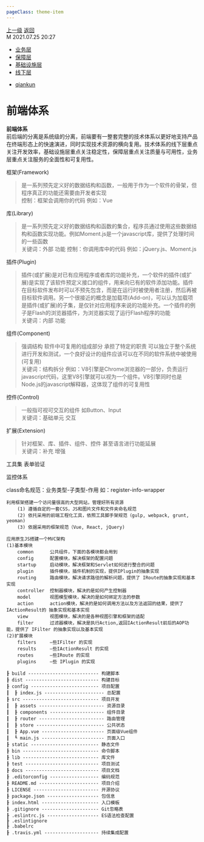 ```yaml
---
pageClass: theme-item
---
```

<div class="extend-header">
    <div class="info">
        <div class="record">
            <a class="back" href="./">上一级</a>
            <a class="back" href="./">返回</a>
        </div>        
        <div class="mini">
            <span>M 2021.07.25 20:27</span>
        </div>
    </div>
    <div class="content"><div class="custom-block children"><ul><li><a href="/frontend/layerBusiness">业务层</a></li><li><a href="/frontend/layerSecurity">保障层</a></li><li><a href="/frontend/layerInfrastructure">基础设施层</a></li><li><a href="/frontend/layerOffline">线下层</a></li></ul></div><div class="custom-block links">
<ul class="desc">
<li><a href="/tools/qiankun">qiankun</a></li>
</ul>
</div></div>
</div>
<div class="content-header">
<h1>前端体系</h1><strong>前端体系</strong>
<summary class="desc">前后端的分离是系统级的分离，前端要有一整套完整的技术体系以更好地支持产品在终端形态上的快速演进，同时实现技术资源的横向复用。技术体系的线下层重点关注开发效率，基础设施层重点关注稳定性，保障层重点关注质量与可用性，业务层重点关注服务的全面性和可复用性。</summary>
</div>
<div class="static-content">






框架(Framework)
> 是一系列预先定义好的数据结构和函数，一般用于作为一个软件的骨架，但程序真正的功能还需要由开发者实现<br>
控制：框架会调用你的代码
例如：Vue

库(Library)
> 是一系列预先定义好的数据结构和函数的集合，程序员通过使用这些数据结构和函数实现功能。例如Moment.js是一个javascript库，提供了处理时间的一些函数<br>
关键词：外部 功能
控制：你调用库中的代码
例如：jQuery.js、Moment.js

插件(Plugin)
> 插件(或扩展)是对已有应用程序或者库的功能补充，一个软件的插件(或扩展)是实现了该软件预定义接口的组件，用来向已有的软件添加功能。插件在目标软件发布时可以不预先包含，而是在运行时被使用者注册，然后再被目标软件调用。另一个很接近的概念是加载项(Add-on)，可以认为加载项是插件(或扩展)的子集，是仅针对应用程序来说的功能补充。一个插件的例子是Flash的浏览器插件，为浏览器实现了运行Flash程序的功能<br>
关键词：内部 功能 


组件(Component)
> 强调结构 软件中可复用的组成部分 承担了特定的职责 可以独立于整个系统进行开发和测试，一个良好设计的组件应该可以在不同的软件系统中被使用(可复用)<br>
关键词：结构拆分 
例如：V8引擎是Chrome浏览器的一部分，负责运行javascript代码，这里V8引擎就可以视为一个组件。V8引擎同时也是Node.js的javascript解释器，这体现了组件的可复用性

控件(Control)
> 一般指可视可交互的组件 如Button、Input<br>
关键词：基础单元 交互


扩展(Extension)
> 针对框架、库、插件、组件、控件 甚至语言进行功能延展<br>
关键词：补充 增强


工具集
    表单验证


监控体系


class命名规范：业务类型-子类型-作用 如：register-info-wrapper




```
利用框架搭建一个访问量很高的大型网站，管理好所有资源
    (1) 遵循自定的一套CSS，JS和图片文件和文件夹命名规范
    (2) 依托采用的前端工程化工具，依照工具脚手架规范（gulp, webpack, grunt, yeoman)
    (3) 依据采用的框架规范（Vue, React, jQuery)

应用原生JS搭建一个MVC架构
(1)基本模块
    common      公共组件，下面的各模块都会用到
    config      配置模块，解决框架的配置问题
    startup     启动模块，解决框架和Servlet如何进行整合的问题
    plugin      插件模块，插件机制的实现，提供IPlugin的抽象实现
    routing     路由模块，解决请求路径的解析问题，提供了 IRoute的抽象实现和基本实现
    controller  控制器模块，解决的是如何产生控制器
    model       视图模型模块，解决的是如何绑定方法的参数
    action      action模块，解决的是如何调用方法以及方法返回的结果，提供了IActionResult的 抽象实现和基本实现
    view        视图模块，解决的是各种视图引擎和框架的适配
    filter      过滤器模块，解决是执行Action,返回IActionResult前后的AOP功能，提供了 IFilter 的抽象实现以及基本实现
(2)扩展模块
    filters     ―些IFilter 的实现
    results     ―些IActionResult 的实现
    routes      ―些IRoute 的实现
    plugins     —些 IPlugin 的实现
```


```
┠ build -------------------------- 构建脚本
┠ dist --------------------------- 构建目标
┠ config ------------------------- 项目配置
┃  ┠ index.js ---------------------- 总配置
┠ src ---------------------------- 项目开发
┃  ┠ assets ------------------------ 资源目录
┃  ┠ components -------------------- 组件目录
┃  ┠ router ------------------------ 路由管理
┃  ┠ store ------------------------- 公共状态
┃  ┠ App.vue ----------------------- 页面级Vue组件
┃  ┖ main.js ----------------------- 页面入口
┠ static ------------------------- 静态文件
┠ bin ---------------------------- 命令脚本
┠ lib ---------------------------- 库文件
┠ test --------------------------- 项目测试
┠ docs --------------------------- 项目文档 
┠ .editorconfig ------------------ 编码规范
┠ README.md ---------------------- 项目介绍
┠ LICENSE ------------------------ 开源协议
┠ package.json ------------------- 包信息
┠ index.html --------------------- 入口模板
┠ .gitignore --------------------- Git忽略表
┠ .eslintrc.js ------------------- ES语法检查配置
┠ .eslintignore
┠ .babelrc
┠ .travis.yml -------------------- 持续集成配置
```

</div>